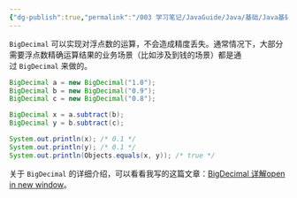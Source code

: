 ```yaml
---
{"dg-publish":true,"permalink":"/003 学习笔记/JavaGuide/Java/基础/Java基础常见面试题总结（上）/基本数据类型/6. 如何解决浮点数运算的精度丢失问题？/","dgPassFrontmatter":true,"created":"2024-04-07T10:30:24.739+08:00","updated":"2024-06-01T10:46:41.007+08:00"}
---
```


`BigDecimal` 可以实现对浮点数的运算，不会造成精度丢失。通常情况下，大部分需要浮点数精确运算结果的业务场景（比如涉及到钱的场景）都是通过 `BigDecimal` 来做的。

```java
BigDecimal a = new BigDecimal("1.0");
BigDecimal b = new BigDecimal("0.9");
BigDecimal c = new BigDecimal("0.8");

BigDecimal x = a.subtract(b);
BigDecimal y = b.subtract(c);

System.out.println(x); /* 0.1 */
System.out.println(y); /* 0.1 */
System.out.println(Objects.equals(x, y)); /* true */
```

关于 `BigDecimal` 的详细介绍，可以看看我写的这篇文章：[BigDecimal 详解open in new window](https://javaguide.cn/java/basis/bigdecimal.html)。